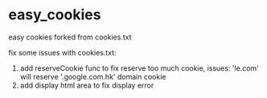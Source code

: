 # easy_cookies
easy cookies forked from cookies.txt

fix some issues with cookies.txt:
1. add reserveCookie func to fix reserve too much cookie, issues: 'le.com' will reserve '.google.com.hk' domain cookie
2. add display html area to fix display error 
